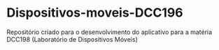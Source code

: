 # Dispositivos-moveis-DCC196
Repositório criado para o desenvolvimento do aplicativo para a matéria DCC198 (Laboratório de Dispositivos Móveis)
